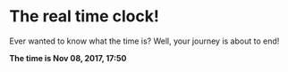 # The real time clock!

Ever wanted to know what the time is? Well, your journey is about to end!

**The time is Nov 08, 2017, 17:50**